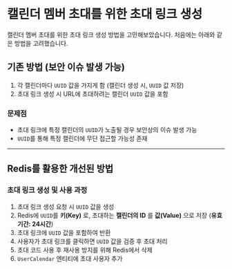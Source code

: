 # 캘린더 멤버 초대를 위한 초대 링크 생성

캘린더 멤버 초대를 위한 초대 링크 생성 방법을 고민해보았습니다. 처음에는 아래와 같은 방법을 고려했습니다.

## 기존 방법 (보안 이슈 발생 가능)

1. 각 캘린더마다 `UUID` 값을 가지게 함 (캘린더 생성 시, `UUID` 값 저장)
2. 초대 링크 생성 시 URL에 초대하려는 캘린더 `UUID` 값을 포함

### 문제점
- 초대 링크에 특정 캘린더의 `UUID`가 노출될 경우 보안상의 이슈 발생 가능
- `UUID`를 통해 특정 캘린더에 무단 접근할 가능성 존재

---

## Redis를 활용한 개선된 방법

### 초대 링크 생성 및 사용 과정

1. 초대 링크 생성 요청 시 `UUID` 값을 생성
2. Redis에 `UUID`를 **키(Key)** 로, 초대하는 **캘린더의 ID** 를 **값(Value)** 으로 저장 (**유효기간: 24시간**)
3. 초대 링크에 `UUID` 값을 포함하여 반환
4. 사용자가 초대 링크를 클릭하면 `UUID` 값을 검증 후 초대 처리
5. 초대 코드 사용 후 재사용 방지를 위해 Redis에서 삭제
6. `UserCalendar` 엔티티에 초대 사용자 추가
